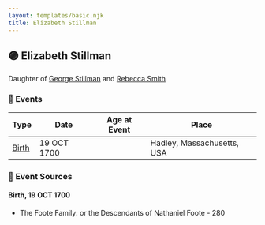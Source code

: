 ```yaml
---
layout: templates/basic.njk
title: Elizabeth Stillman
---
```

## 🟣 Elizabeth Stillman

Daughter of [George Stillman](/people/6/67040632) and [Rebecca Smith](/people/7/76162584)

### 📆 Events

Type | Date | Age at Event | Place
------ | ------ | ------ | ------
[Birth](#event-event-2) | 19 OCT 1700 |  | Hadley, Massachusetts, USA

### 📰 Event Sources

#### <a id="event-event-2"></a> Birth, 19 OCT 1700
* The Foote Family: or the Descendants of Nathaniel Foote  - 280